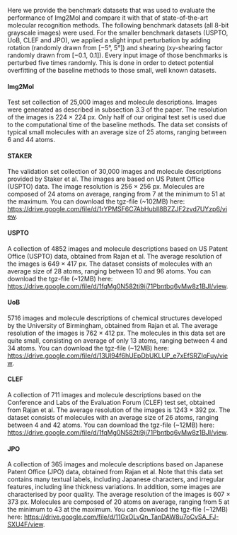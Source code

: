 Here we provide the benchmark datasets that was used to evaluate the performance of Img2Mol and compare it with that of state-of-the-art molecular recognition methods. The following benchmark datasets (all 8-bit grayscale images) were used. 
For the smaller benchmark datasets (USPTO, UoB, CLEF and JPO), we applied a slight input perturbation by adding rotation (randomly drawn from [−5°, 5°]) and shearing (xy-shearing factor randomly drawn from [−0.1, 0.1]). Every input image of those benchmarks is perturbed five times randomly. This is done in order to detect potential overfitting of the baseline methods to those small, well known datasets.
 
#### Img2Mol
Test set collection of 25,000 images and molecule descriptions. Images were generated as described in subsection 3.3 of the paper. The resolution of the images is 224 × 224 px. Only half of our original test set is used due to the computational time of the baseline methods. The data set consists of typical small molecules with an average size of 25 atoms, ranging between 6 and 44 atoms.
#### STAKER
The validation set collection of 30,000 images and molecule descriptions provided by Staker et al. The images are based on US Patent Office (USPTO) data. The image resolution is 256 × 256 px. Molecules are composed of 24 atoms on average, ranging from 7 at the minimum to 51 at the maximum. 
You can download the tgz-file (~102MB) here:
<a href="https://drive.google.com/file/d/1rYPMSF6C7AbHubll8BZZJF2zvd7UYzp6/view" target="_blank">https://drive.google.com/file/d/1rYPMSF6C7AbHubll8BZZJF2zvd7UYzp6/view</a>.  
#### USPTO
A collection of 4852 images and molecule descriptions based on US Patent Office (USPTO) data, obtained from Rajan et al. The average resolution of the images is 649 × 417 px. The dataset consists of molecules with an average size of 28 atoms, ranging between 10 and 96 atoms.
You can download the tgz-file (~12MB) here: 
<a href="https://drive.google.com/file/d/1fqMg0N582ti9ij71Pbntbq6vMw8z1BJI/view" 
   target="_blank">https://drive.google.com/file/d/1fqMg0N582ti9ij71Pbntbq6vMw8z1BJI/view</a>. 
#### UoB
5716 images and molecule descriptions of chemical structures developed by the University of Birmingham, obtained from Rajan et al. The average resolution of the images is 762 × 412 px. The molecules in this data set are quite small, consisting on average of only 13 atoms, ranging between 4 and 34 atoms.
You can download the tgz-file (~12MB) here: 
<a href="https://drive.google.com/file/d/13Ul94f6hUEpDbUKLUP_e7xEfSRZIqFuy/view" 
   target="_blank">https://drive.google.com/file/d/13Ul94f6hUEpDbUKLUP_e7xEfSRZIqFuy/view</a>. 
#### CLEF 
A collection of 711 images and molecule descriptions based on the Conference and Labs of the Evaluation Forum (CLEF) test set, obtained from Rajan et al. The average resolution of the images is 1243 × 392 px. The dataset consists of molecules with an average size of 26 atoms, ranging between 4 and 42 atoms.
You can download the tgz-file (~12MB) here: 
<a href="https://drive.google.com/file/d/1fqMg0N582ti9ij71Pbntbq6vMw8z1BJI/view" 
   target="_blank">https://drive.google.com/file/d/1fqMg0N582ti9ij71Pbntbq6vMw8z1BJI/view</a>. 
#### JPO
A collection of 365 images and molecule descriptions based on Japanese Patent Office (JPO) data, obtained from Rajan et al. Note that this data set contains many textual labels, including Japanese characters, and irregular features, including line thickness variations. In addition, some images are characterised by poor quality. The average resolution of the images is 607 × 373 px. Molecules are composed of 20 atoms on average, ranging from 5 at the minimum to 43 at the maximum.
You can download the tgz-file (~12MB) here:
<a href="https://drive.google.com/file/d/11GxOLvQn_TanDAW8u7oCvSA_FJ-SXU4F/view" 
   target="_blank">https://drive.google.com/file/d/11GxOLvQn_TanDAW8u7oCvSA_FJ-SXU4F/view</a>. 




